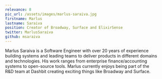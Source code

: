 ```yaml
---
relevance: 8
pic_url: /assets/images/marlus-saraiva.jpg
firstname: Marlus
lastname: Saraiva
position: Creator of Broadway, Surface and ElixirSense
twitter: MarlusSaraiva
github: msaraiva
---
```


<p>Marlus Saraiva is a Software Engineer with over 20 years of experience building systems and leading teams to deliver products in different domains and technologies. His work ranges from enterprise finance/accounting systems to open-source tools. Marlus currently enjoys being part of the R&D team at Dashbit creating exciting things like Broadway and Surface.
</p>
